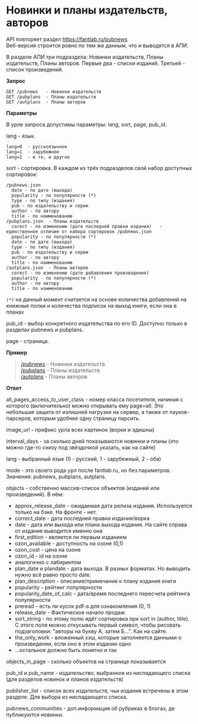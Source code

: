 # Новинки и планы издательств, авторов

API повторяет раздел https://fantlab.ru/pubnews  
Веб-версия строится ровно по тем же данным, что и выводятся в АПИ.

В разделе АПИ три подраздела: Новинки издательств, Планы издательств, Планы авторов.
Первые два - списки изданий. Третьей - список произведений.

**Запрос**
```
GET /pubnews   - Новинки издательств
GET /pubplans  - Планы издательств
GET /autplans  - Планы авторов
```

**Параметры**

В урле запроса допустимы параметры: lang, sort, page, pub_id.

lang - язык.
```
lang=0  - русскоязычное
lang=1  - зарубежное
lang=2  - и то, и другое
```

sort - сортировка. В каждом из трёх подразделов свой набор доступных сортировок:
```
/pubnews.json
  date - по дате (выхода)
  popularity - по популярности (*)
  type - по типу (издания)
  pub - по издательству и серии
  author - по автору
  title - по наименованию
/pubplans.json  - Планы издательств
  corect - по изменению (дате последней правки издания)   - единственное отличие от набора сортировок /pubnews.json
  popularity - по популярности (*)
  date - по дате (выхода)
  type - по типу (издания)
  pub - по издательству и серии
  author - по автору
  title - по наименованию
/autplans.json  - Планы авторов
  corect - по изменению (дате добавления произведения)
  popularity - по популярности (*)
  author - по автору
  title - по наименованию
```
`(*)` на данный момент считается на основе количества добавлений на книжные полки и количества подписок на выход книги, если она в планах

pub_id - выбор конкретного издательства по его ID.
Доступно только в разделах pubnews и pubplans.

page - страница.

**Пример**
> [/pubnews](https://api.fantlab.ru/pubnews)   - Новинки издательств  
> [/pubplans](https://api.fantlab.ru/pubplans) - Планы издательств  
> [/autplans](https://api.fantlab.ru/autplans) - Планы авторов  



**Ответ**

all_pages_access_to_user_class  - номер класса посетителя, начиная с которого (включительно) можно открывать ему page=all.
Это небольшая защита от излишней нагрузки на сервер, а также от пауков-парсеров, которым удобнее одну страницу парсить.

image_url - префикс урла всех картинок (ворки и эдишны)

interval_days - за сколько дней показываются новинки и планы (это можно где-то снизу под звёздочкой указать, как на сайте)

lang - выбранный язык (0 - русский, 1 - зарубежный, 2 - оба)

mode - это своего рода урл после fantlab.ru, но без параметров. Значения: pubnews, pubplans, autplans.

objects - собственно массив-список объектов (изданий или произведений).
  В нём:
  - approx_release_date - ожидаемая дата релиза издания. Используется только на бэке. На фронте - нет.
  - correct_date - дата последней правки издания/ворка
  - date - дата или выхода или плана выхода издания. На сайте справа от издания выводится именно она
  - first_edition - является ли первым изданием
  - ozon_available - доступность на озоне (0,1)
  - ozon_cost - цена на озоне 
  - ozon_id - id на озоне
  - аналогично с лабиринтом
  - plan_date и plandate - дата выхода. В разных форматах. Но выводить нужно всё равно просто date.
  - plan_description - описание/примечание к плану издания книги
  - popularity - рейтинг популярности
  - popularity_date_of_calc - дата/время последнего пересчета рейтинга популярности
  - preread - есть ли кусок pdf-а для ознакомления (0, 1)
  - release_date - Фактическое начало продаж
  - sort_string - по этому полю идёт сортировка при sort in (author, title). С этого поля можно откусывать первый символ, чтобы рисовать подзаголовки: "авторы на букву А, затем Б...". Как на сайте.
  - the_only_work - вложенный хэш, которые заполняется данными о произведении, если оно в этом издании одно
  - ...остальное должно быть понятно и так
  
 objects_in_page - сколько объектов на странице показывается
 
 pub_id и pub_name - издательство, выбранное из ниспадающего списка (для разделов новинок и планов издательств)
 
 publisher_list - список всех издательств, чьи издания встречены в этом разделе. Для выбора из ниспадающего списка.
 
 pubnews_communities - доп.информация об рубриках в блогах, де публикуются новинки.
